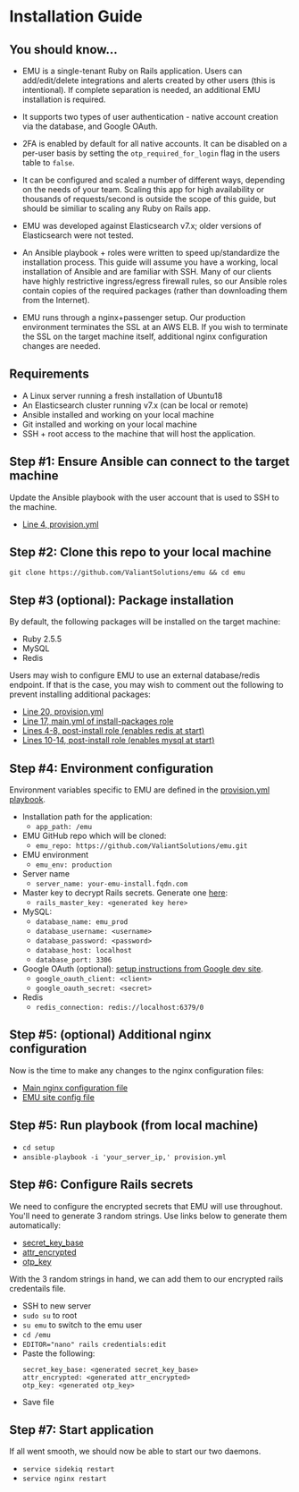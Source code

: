 # Installation Guide
## You should know...
* EMU is a single-tenant Ruby on Rails application. Users can add/edit/delete integrations and alerts created by other users (this is intentional). If complete separation is needed, an additional EMU installation is required. 

* It supports two types of user authentication - native account creation via the database, and Google OAuth.

* 2FA is enabled by default for all native accounts. It can be disabled on a per-user basis by setting the `otp_required_for_login` flag in the users table to `false`. 

* It can be configured and scaled a number of different ways, depending on the needs of your team. Scaling this app for high availability or thousands of requests/second is outside the scope of this guide, but should be similiar to scaling any Ruby on Rails app.

* EMU was developed against Elasticsearch v7.x; older versions of Elasticsearch were not tested.

* An Ansible playbook + roles were written to speed up/standardize the installation process. This guide will assume you have a working, local installation of Ansible and are familiar with SSH. Many of our clients have highly restrictive ingress/egress firewall rules, so our Ansible roles contain copies of the required packages (rather than downloading them from the Internet).

* EMU runs through a nginx+passenger setup. Our production environment terminates the SSL at an AWS ELB. If you wish to terminate the SSL on the target machine itself, additional nginx configuration changes are needed.

## Requirements
* A Linux server running a fresh installation of Ubuntu18
* An Elasticsearch cluster running v7.x (can be local or remote)
* Ansible installed and working on your local machine
* Git installed and working on your local machine
* SSH + root access to the machine that will host the application.

## Step #1: Ensure Ansible can connect to the target machine
Update the Ansible playbook with the user account that is used to SSH to the machine.
   * [Line 4, provision.yml](https://github.com/ValiantSolutions/emu/blob/master/setup/provision.yml#L4)

## Step #2: Clone this repo to your local machine
```git clone https://github.com/ValiantSolutions/emu && cd emu```

## Step #3 (optional): Package installation
By default, the following packages will be installed on the target machine:
* Ruby 2.5.5
* MySQL
* Redis

Users may wish to configure EMU to use an external database/redis endpoint. If that is the case, you may wish to comment out the following to prevent installing additional packages:
* [Line 20, provision.yml](https://github.com/ValiantSolutions/emu/blob/master/setup/provision.yml#L20)
* [Line 17, main.yml of install-packages role](https://github.com/ValiantSolutions/emu/blob/master/setup/roles/install-packages/vars/main.yml#L17)
* [Lines 4-8, post-install role (enables redis at start)](https://github.com/ValiantSolutions/emu/blob/master/setup/roles/post-install/tasks/main.yml#L4)
* [Lines 10-14, post-install role (enables mysql at start)](https://github.com/ValiantSolutions/emu/blob/master/setup/roles/post-install/tasks/main.yml#L10)

## Step #4: Environment configuration
Environment variables specific to EMU are defined in the [provision.yml playbook](https://github.com/ValiantSolutions/emu/blob/master/setup/provision.yml#L16).
* Installation path for the application: 
  * ```app_path: /emu```
* EMU GitHub repo which will be cloned:
  * ```emu_repo: https://github.com/ValiantSolutions/emu.git```
* EMU environment
  * ```emu_env: production```
* Server name
  * ```server_name: your-emu-install.fqdn.com```
* Master key to decrypt Rails secrets. Generate one [here](https://www.randomlists.com/string?qty=12&length=32&base=16):
  * ```rails_master_key: <generated key here>```
* MySQL:
  * ```database_name: emu_prod```
  * ```database_username: <username>```
  * ```database_password: <password>```
  * ```database_host: localhost```
  * ```database_port: 3306```
* Google OAuth (optional): [setup instructions from Google dev site](https://support.google.com/googleapi/answer/6158849?hl=en&ref_topic=7013279).
  * ```google_oauth_client: <client>```
  * ```google_oauth_secret: <secret>```
* Redis
  * ```redis_connection: redis://localhost:6379/0```

## Step #5: (optional) Additional nginx configuration
Now is the time to make any changes to the nginx configuration files:
* [Main nginx configuration file](https://github.com/ValiantSolutions/emu/blob/master/setup/roles/post-install/templates/nginx.conf.j2)
* [EMU site config file](https://github.com/ValiantSolutions/emu/blob/master/setup/roles/post-install/templates/emu.j2)

## Step #5: Run playbook (from local machine)
* ```cd setup```
* ```ansible-playbook -i 'your_server_ip,' provision.yml```

## Step #6: Configure Rails secrets
We need to configure the encrypted secrets that EMU will use throughout.
You'll need to generate 3 random strings. Use links below to generate them automatically:
* [secret_key_base](https://www.randomlists.com/string?qty=12&length=128&base=36)
* [attr_encrypted](https://www.randomlists.com/string?qty=12&length=32&base=36)
* [otp_key](https://www.randomlists.com/string?qty=12&length=32&base=36)

With the 3 random strings in hand, we can add them to our encrypted rails credentails file.

* SSH to new server
* `sudo su` to root
* `su emu` to switch to the emu user
* `cd /emu`
* `EDITOR="nano" rails credentials:edit`
* Paste the following: 
  ```
  secret_key_base: <generated secret_key_base>
  attr_encrypted: <generated attr_encrypted>
  otp_key: <generated otp_key>
  ```
* Save file

## Step #7: Start application
If all went smooth, we should now be able to start our two daemons.
* `service sidekiq restart`
* `service nginx restart`
